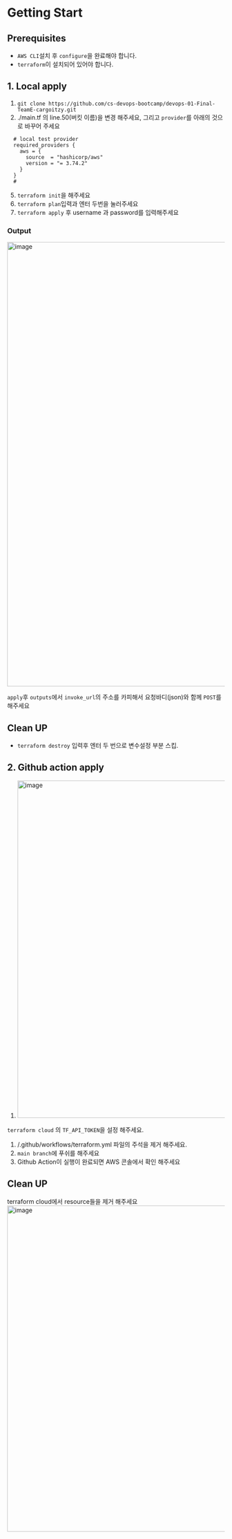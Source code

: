 # Getting Start

## Prerequisites
- `AWS CLI`설치 후 `configure`을 완료해야 합니다.
- `terraform`이 설치되어 있어야 합니다.

## 1. Local apply
1. `git clone https://github.com/cs-devops-bootcamp/devops-01-Final-TeamE-cargoitzy.git`
4. ./main.tf 의 line.50(버킷 이름)을 변경 해주세요,
그리고 `provider`를 아래의 것으로 바꾸어 주세요
```
  # local test provider
  required_providers {
    aws = {
      source  = "hashicorp/aws"
      version = "= 3.74.2"
    }
  }
  #
```
5. `terraform init`을 해주세요
6. `terraform plan`입력과 엔터 두번을 눌러주세요
7. `terraform apply` 후 username 과 password를 입력해주세요
### Output
<img width="1029" alt="image" src="https://user-images.githubusercontent.com/97237728/172280238-cfe00001-4417-4b48-a4c0-7bec7782a947.png">


`apply`후 `outputs`에서 `invoke_url`의 주소를 카피해서 요청바디(json)와 함께 `POST`를 해주세요

## Clean UP
- `terraform destroy` 입력후 엔터 두 번으로 변수설정 부분 스킵.

## 2. Github action apply
1. <img width="781" alt="image" src="https://user-images.githubusercontent.com/97237728/172281694-ae35dec0-3b6a-43a6-b79d-efbb1c4a09e5.png">
`terraform cloud` 의 `TF_API_TOKEN`을 설정 해주세요.
1. /.github/workflows/terraform.yml 파일의 주석을 제거 해주세요.
2. `main branch`에 푸쉬를 해주세요
3. Github Action이 실행이 완료되면 AWS 콘솔에서 확인 해주세요

## Clean UP
 terraform cloud에서 resource들을 제거 해주세요
 <img width="755" alt="image" src="https://user-images.githubusercontent.com/97237728/172282671-c10bd6c2-771c-4feb-9d43-b943c0091fc0.png">

